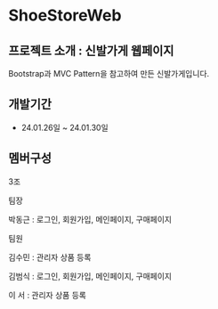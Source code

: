 # ShoeStoreWeb
## 프로젝트 소개 : 신발가게 웹페이지

Bootstrap과 MVC Pattern을 참고하여 만든 신발가게입니다. 


## 개발기간 
- 24.01.26일 ~ 24.01.30일


## 멤버구성

3조 

팀장  

박동근 : 로그인, 회원가입, 메인페이지, 구매페이지

팀원  

김수민 : 관리자 상품 등록

김범식 :  로그인, 회원가입, 메인페이지, 구매페이지

이 서 : 관리자 상품 등록


